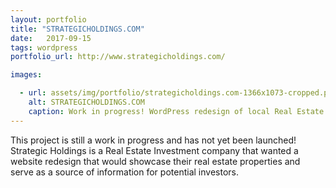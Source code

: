 ```yaml
---
layout: portfolio
title: "STRATEGICHOLDINGS.COM"
date:   2017-09-15
tags: wordpress
portfolio_url: http://www.strategicholdings.com/

images:

  - url: assets/img/portfolio/strategicholdings.com-1366x1073-cropped.png
    alt: STRATEGICHOLDINGS.COM
    caption: Work in progress! WordPress redesign of local Real Estate Investment Company
---
```


This project is still a work in progress and has not yet been launched! Strategic Holdings is a Real Estate Investment company that wanted a website redesign that would showcase their real estate properties and serve as a source of information for potential investors.
